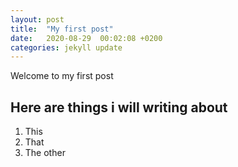 ```yaml
---
layout: post
title:  "My first post"
date:   2020-08-29  00:02:08 +0200
categories: jekyll update
---
```


Welcome to my first post

## Here are things i will writing about

1. This
2. That 
3. The other
